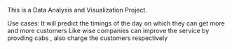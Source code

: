 This is a Data Analysis and Visualization Project.

Use cases:
It will predict the timings of the day on which they can get more and more customers
Like wise companies can improve the service by provding cabs , also charge the customers respectively
